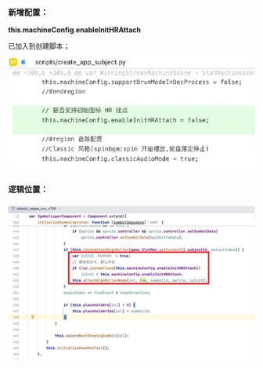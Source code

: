 ### 新增配置：

**this**.**machineConfig**.**enableInitHRAttach**

 已加入到创建脚本；  
![image1](/assets/8fb1eddfb92cfb1a4c79de5d19948361.png)

### 逻辑位置：

### ![image2](/assets/c6d3ff26d9759988516ffd0d58e5a958.png)



